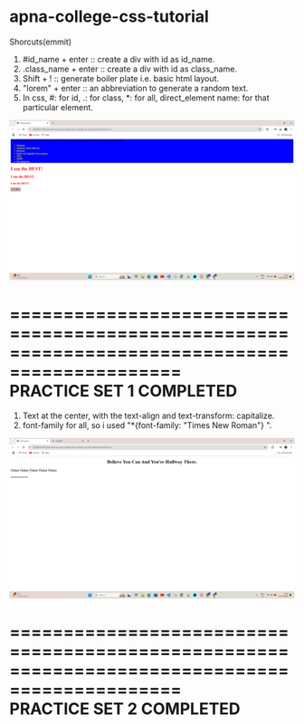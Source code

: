 # apna-college-css-tutorial
Shorcuts(emmit)
1. #id_name + enter :: create a div with id as id_name.
2. .class_name + enter :: create a div with id as class_name.
3. Shift + ! :: generate boiler plate i.e. basic html layout.
4. "lorem" + enter :: an abbreviation to generate a random text.
5. In css, #: for id, 
    .: for class, 
    *: for all, 
    direct_element name: for that particular element.

![image alt](https://github.com/bhupeshsinha/apna-college-css-tutorial/blob/5be504ea40e809a38b2385078dbc3f09e68cccc4/Screenshot%20(206).png)
    
==============================================================================================       
                         PRACTICE SET 1 COMPLETED 
==============================================================================================

1. Text at the center, with the text-align and text-transform: capitalize.
2. font-family for all, so i used "*{font-family: "Times New Roman"} ".

![image alt](https://github.com/bhupeshsinha/apna-college-css-tutorial/blob/a003f97d6f96fb219eec355900a6a4e46e360deb/Screenshot%20(207).png)

==============================================================================================       
                         PRACTICE SET 2 COMPLETED 
==============================================================================================

